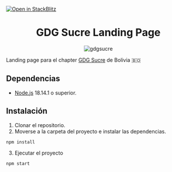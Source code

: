 [![Open in StackBlitz](https://developer.stackblitz.com/img/open_in_codeflow.svg)](https://pr.new/github.com/jesulim/gdgsucre-landing)

<div align="center">

# GDG Sucre Landing Page

![gdgsucre](https://github.com/jesulim/gdgsucre-landing/assets/27868712/14068655-12d1-4634-a4af-733b790b1621)

</div>

Landing page para el chapter [GDG Sucre](https://gdg.community.dev/gdg-sucre) de Bolivia 🇧🇴

## Dependencias

- [Node.js](https://nodejs.org/en/download) 18.14.1 o superior.

## Instalación

1. Clonar el repositorio.
2. Moverse a la carpeta del proyecto e instalar las dependencias.

```
npm install
```

3. Ejecutar el proyecto

```
npm start
```

